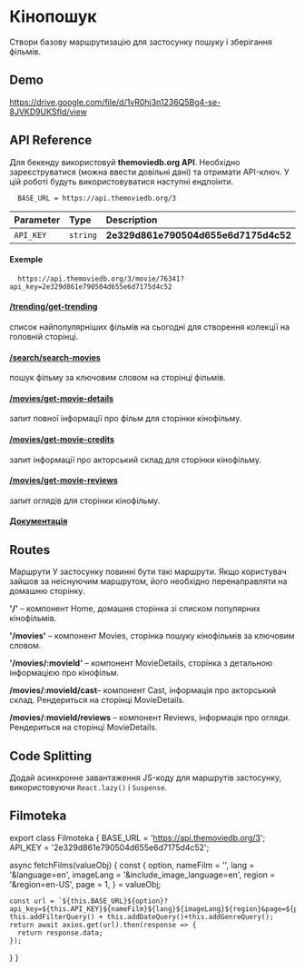 # Кінопошук

Створи базову маршрутизацію для застосунку пошуку і зберігання фільмів.

## Demo

https://drive.google.com/file/d/1vR0hi3n1236Q5Bg4-se-8JVKD9UKSfId/view

## API Reference

Для бекенду використовуй **themoviedb.org API**. Необхідно зареєструватися
(можна ввести довільні дані) та отримати API-ключ. У цій роботі будуть
використовуватися наступні ендпоінти.

```http
  BASE_URL = https://api.themoviedb.org/3
```

| Parameter | Type     | Description                          |
| :-------- | :------- | :----------------------------------- |
| `API_KEY` | `string` | **2e329d861e790504d655e6d7175d4c52** |

#### Exemple

```http
  https://api.themoviedb.org/3/movie/76341?api_key=2e329d861e790504d655e6d7175d4c52
```

#### [/trending/get-trending](https://developers.themoviedb.org/3/trending/get-trending)

список найпопулярніших фільмів на сьогодні для створення колекції на головній
сторінці.

#### [/search/search-movies](https://developers.themoviedb.org/3/search/search-movies)

пошук фільму за ключовим словом на сторінці фільмів.

#### [/movies/get-movie-details](https://developers.themoviedb.org/3/movies/get-movie-details)

запит повної інформації про фільм для сторінки кінофільму.

#### [/movies/get-movie-credits](https://developers.themoviedb.org/3/movies/get-movie-credits)

запит інформації про акторський склад для сторінки кінофільму.

#### [/movies/get-movie-reviews](https://developers.themoviedb.org/3/movies/get-movie-reviews)

запит оглядів для сторінки кінофільму.

#### [Документація](https://developers.themoviedb.org/3/getting-started/introduction)

## Routes

Маршрути У застосунку повинні бути такі маршрути. Якщо користувач зайшов за
неіснуючим маршрутом, його необхідно перенаправляти на домашню сторінку.

**'/'** – компонент Home, домашня сторінка зі списком популярних кінофільмів.

**'/movies'** – компонент Movies, сторінка пошуку кінофільмів за ключовим
словом.

**'/movies/:movieId'** – компонент MovieDetails, сторінка з детальною
інформацією про кінофільм.

**/movies/:movieId/cast**– компонент Cast, інформація про акторський склад.
Рендериться на сторінці MovieDetails.

**/movies/:movieId/reviews** – компонент Reviews, інформація про огляди.
Рендериться на сторінці MovieDetails.

## Code Splitting

Додай асинхронне завантаження JS-коду для маршрутів застосунку, використовуючи
`React.lazy()` і `Suspense`.

## Filmoteka

export class Filmoteka { BASE_URL = 'https://api.themoviedb.org/3'; API_KEY =
'2e329d861e790504d655e6d7175d4c52';

async fetchFilms(valueObj) { const { option, nameFilm = '', lang =
'&language=en', imageLang = '&include_image_language=en', region =
'&region=en-US', page = 1, } = valueObj;

    const url = `${this.BASE_URL}${option}?api_key=${this.API_KEY}${nameFilm}${lang}${imageLang}${region}&page=${page}&include_adult=false`+ this.addFilterQuery() + this.addDateQuery()+this.addGenreQuery();
    return await axios.get(url).then(response => {
      return response.data;
    });

} }
